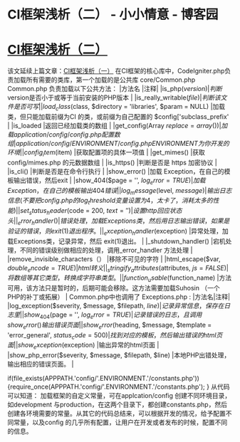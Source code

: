 
# CI框架浅析（二） - 小小情意 - 博客园






# [CI框架浅析（二）](https://www.cnblogs.com/xiaoxiaoqingyi/p/6706882.html)
该文延续上篇文章：[CI框架浅析（一）](http://www.cnblogs.com/xiaoxiaoqingyi/p/6654190.html)
在CI框架的核心库中，CodeIgniter.php负责加载所有需要的类库，第一个加载的是公共库 core/Common.php
Common.php 负责加载以下公共方法：
|方法名
|注释|
|is_php($version)
|判断$version是否小于或等于当前安装的PHP版本
|
|is_really_writable($file)
|判断该文件是否可写
|
|load_class($class, $directory = 'libraries', $param = NULL)
|加载类，但只能加载前缀为CI 的类，或前缀为自己配置的 $config['subclass_prefix'
|
|is_loaded
|返回已经加载类的数组
|
|get_config(Array $replace = array())
|加载 application/config/config.php 配置数组
|application/config/ENVIRONMENT/config.php ENVIRONMENT为你开发的环境
|
|config_item($item)
|获取配置项的具体一项值
|
|get_mimes()
|获取config/mimes.php 的元数据数组
|
|is_https()
|判断是否是 https 加密协议
|
|is_cli()
|判断是否是在命令行执行
|
|show_error()
|加载 Exception，在自己的模板输出错误，然后exit
|
|show_404($page = '', $log_error = TRUE)
|加载 Exception，在自己的模板输出404错误
|
|log_message($level, $message)
|输出日志信息(不要把config.php 的log_threshold变量设 置为 4，太卡了，消耗太多的性能)
|
|set_status_header($code = 200, $text = '')
|设置http回应状态头
|
|_error_handler( )
|错误处理，加载Exceptions类，然后用日志输出错误，如果是验证的错误，则exit(1)退出程序。
|
|_exception_handler($exception)
|异常处理，加载Exceptions类，记录异常，然后 exit(1)退出。
|
|_shutdown_handler()
|宕机处理，不同的错误级别做相应的处理，调用_error_handler 方法处理
|
|remove_invisible_characters（）
|移除不可见的字符
|
|html_escape($var, $double_encode = TRUE)
|html 转义
|
|_stringify_attributes($attributes, $js = FALSE)
|将数组等其它类型，转换成字符串类型。
|
|function_usable($function_name)
|方法可用，该方法只是暂时的，后期可能会移除。这方法需要加载Suhosin （一个PHP的补丁或拓展）
|
Common.php中也调用了 Exceptions.php :
|方法名|注释|
|log_exception($severity, $message, $filepath, $line)
|记录异常信息，保存在日志里
|
|show_404($page = '', $log_error = TRUE)
|记录错误的日志，且调用show_error()输出错误页面
|
|show_error($heading, $message, $template = 'error_general', $status_code = 500)
|找到对应的模板，然后输出错误的html页面
|
|show_exception($exception)
|输出异常的html页面
|
|show_php_error($severity, $message, $filepath, $line)
|本地PHP出错处理，输出相应的错误页面。
|

if(file_exists(APPPATH.'config/'.ENVIRONMENT.'/constants.php'))
{require_once(APPPATH.'config/'.ENVIRONMENT.'/constants.php');
}
从代码可以知道：
加载框架的自定义常量，可在applcation/config 创建不同环境目录，如development 与production，在这两个目录下，都创建constants.php，然后创建各环境需要的常量。从其它的代码总结来，可以根据开发的情况，给予配置不同常量，以及config 的几乎所有配置，让用户在开发或者发布的时候，配置不同的信息。





